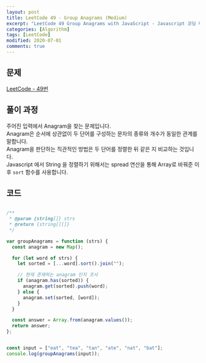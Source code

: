 ```yaml
---
layout: post
title: LeetCode 49 - Group Anagrams (Medium)
excerpt: "LeetCode 49 Group Anagrams with JavaScript - Javascript 코딩 테스트 대비"
categories: [Algorithm]
tags: [LeetCode]
modified: 2020-07-01
comments: true
---
```


## 문제
[LeetCode - 49번](https://leetcode.com/problems/group-anagrams/)

## 풀이 과정
주어진 입력에서 Anagram을 찾는 문제입니다. <br>
Anagram은 순서에 상관없이 두 단어를 구성하는 문자의 종류와 개수가 동일한 관계를 말합니다. <br>
Anagram을 판단하는 직관적인 방법은 두 단어를 정렬한 뒤 같은 지 비교하는 것입니다. <br>
Javascript 에서 String 을 정렬하기 위해서는 spread 연산을 통해 Array로 바꿔준 이후 `sort` 함수를 사용합니다. <br> 

## 코드

~~~ javascript

/**
 * @param {string[]} strs
 * @return {string[][]}
 */

var groupAnagrams = function (strs) {
  const anagram = new Map();

  for (let word of strs) {
    let sorted = [...word].sort().join("");

    // 현재 존재하는 anagram 인지 조사
    if (anagram.has(sorted)) {
      anagram.get(sorted).push(word);
    } else {
      anagram.set(sorted, [word]);
    }
  }

  const answer = Array.from(anagram.values());
  return answer;
};


const input = ["eat", "tea", "tan", "ate", "nat", "bat"];
console.log(groupAnagrams(input));

~~~
